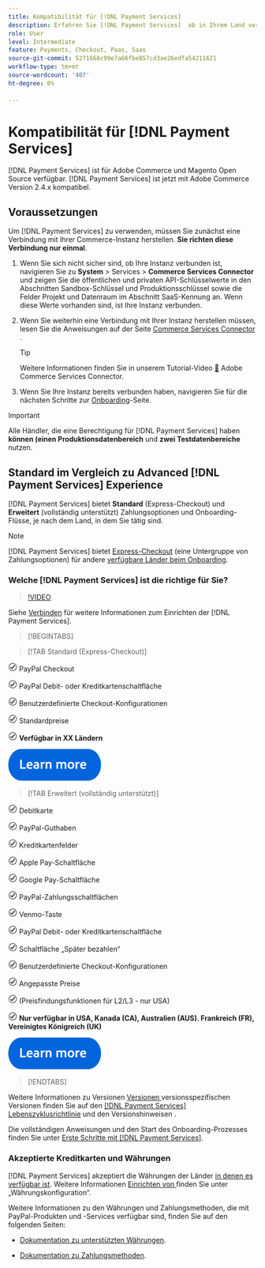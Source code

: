 ```yaml
---
title: Kompatibilität für [!DNL Payment Services]
description: Erfahren Sie [!DNL Payment Services]  ob in Ihrem Land verfügbar ist und ob es mit Ihrer Adobe Commerce-Version kompatibel ist.
role: User
level: Intermediate
feature: Payments, Checkout, Paas, Saas
source-git-commit: 5271668c99e7a66fbe857cd3ae26edfa54211621
workflow-type: tm+mt
source-wordcount: '407'
ht-degree: 0%

---
```



# Kompatibilität für [!DNL Payment Services]

[!DNL Payment Services] ist für Adobe Commerce und Magento Open Source verfügbar. [!DNL Payment Services] ist jetzt mit Adobe Commerce Version 2.4.x kompatibel.

## Voraussetzungen

Um [!DNL Payment Services] zu verwenden, müssen Sie zunächst eine Verbindung mit Ihrer Commerce-Instanz herstellen. **Sie richten diese Verbindung nur einmal**.

1. Wenn Sie sich nicht sicher sind, ob Ihre Instanz verbunden ist, navigieren Sie zu **System** > Services > **Commerce Services Connector** und zeigen Sie die öffentlichen und privaten API-Schlüsselwerte in den Abschnitten Sandbox-Schlüssel und Produktionsschlüssel sowie die Felder Projekt und Datenraum im Abschnitt SaaS-Kennung an. Wenn diese Werte vorhanden sind, ist Ihre Instanz verbunden.

1. Wenn Sie weiterhin eine Verbindung mit Ihrer Instanz herstellen müssen, lesen Sie die Anweisungen auf der Seite [Commerce Services Connector](../landing/saas.md) .

   >[!TIP]
   >
   > Weitere Informationen finden Sie in unserem Tutorial-Video [&#128279;](https://experienceleague.adobe.com/en/docs/commerce-learn/tutorials/admin/adobe-commerce-services/configure-adobe-commerce-services-connector) Adobe Commerce Services Connector.

1. Wenn Sie Ihre Instanz bereits verbunden haben, navigieren Sie für die nächsten Schritte zur [Onboarding](onboard.md)-Seite.

>[!IMPORTANT]
>
> Alle Händler, die eine Berechtigung für [!DNL Payment Services] haben **können (einen Produktionsdatenbereich** und **zwei Testdatenbereiche** nutzen.

## Standard im Vergleich zu Advanced [!DNL Payment Services] Experience

[!DNL Payment Services] bietet **Standard** (Express-Checkout) und **Erweitert** (vollständig unterstützt) Zahlungsoptionen und Onboarding-Flüsse, je nach dem Land, in dem Sie tätig sind.

>[!NOTE]
>
> [!DNL Payment Services] bietet [Express-Checkout](../payment-services/payments-options.md) (eine Untergruppe von Zahlungsoptionen) für andere [verfügbare Länder beim Onboarding](../payment-services/production.md#complete-merchant-onboarding).

### Welche [!DNL Payment Services] ist die richtige für Sie?

>[!VIDEO](https://video.tv.adobe.com/v/3447811)

Siehe [Verbinden](connect.md) für weitere Informationen zum Einrichten der [!DNL Payment Services].

>[!BEGINTABS]

>[!TAB Standard (Express-Checkout)]

![check](assets/icon-check.png) PayPal Checkout

![check](assets/icon-check.png) PayPal Debit- oder Kreditkartenschaltfläche

![check](assets/icon-check.png) Benutzerdefinierte Checkout-Konfigurationen

![check](assets/icon-check.png) Standardpreise

![check](assets/icon-check.png) **Verfügbar in XX Ländern**

[![Weitere Informationen](assets/learn-more-button.svg)](onboard.md)

>[!TAB Erweitert (vollständig unterstützt)]

![check](assets/icon-check.png) Debitkarte

![check](assets/icon-check.png) PayPal-Guthaben

![Überprüfen](assets/icon-check.png) Kreditkartenfelder

![check](assets/icon-check.png) Apple Pay-Schaltfläche

![check](assets/icon-check.png) Google Pay-Schaltfläche

![check](assets/icon-check.png) PayPal-Zahlungsschaltflächen

![check](assets/icon-check.png) Venmo-Taste

![check](assets/icon-check.png) PayPal Debit- oder Kreditkartenschaltfläche

![check](assets/icon-check.png) Schaltfläche „Später bezahlen“

![check](assets/icon-check.png) Benutzerdefinierte Checkout-Konfigurationen

![check](assets/icon-check.png) Angepasste Preise

![check](assets/icon-check.png) (Preisfindungsfunktionen für L2/L3 - nur USA)

![check](assets/icon-check.png) **Nur verfügbar in USA, Kanada (CA), Australien (AUS). Frankreich (FR), Vereinigtes Königreich (UK)**

[![Weitere Informationen](assets/learn-more-button.svg)](onboard.md)

>[!ENDTABS]

Weitere Informationen zu Versionen [ Versionen ](https://experienceleague.adobe.com/docs/commerce-operations/release/planning/lifecycle-policy.html) versionsspezifischen Versionen finden Sie auf den [[!DNL Payment Services] Lebenszyklusrichtlinie](release-notes.md) und den Versionshinweisen .

Die vollständigen Anweisungen und den Start des Onboarding-Prozesses finden Sie unter [Erste Schritte mit [!DNL Payment Services]](onboard.md).

### Akzeptierte Kreditkarten und Währungen

[!DNL Payment Services] akzeptiert die Währungen der Länder [in denen es verfügbar ist](#availability). Weitere Informationen [ Einrichten von ](https://experienceleague.adobe.com/docs/commerce-admin/stores-sales/site-store/currency/currency-configuration.html) finden Sie unter „Währungskonfiguration“.

Weitere Informationen zu den Währungen und Zahlungsmethoden, die mit PayPal-Produkten und -Services verfügbar sind, finden Sie auf den folgenden Seiten:

* [Dokumentation zu unterstützten Währungen](https://developer.paypal.com/docs/reports/reference/paypal-supported-currencies/).

* [Dokumentation zu Zahlungsmethoden](https://developer.paypal.com/docs/checkout/payment-methods/).
